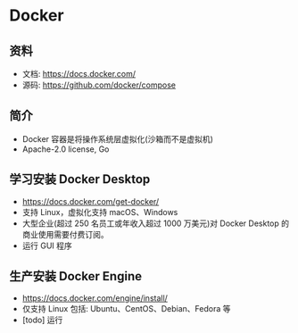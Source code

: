 # Docker

## 资料
- 文档: https://docs.docker.com/
- 源码: https://github.com/docker/compose

## 简介
- Docker 容器是将操作系统层虚拟化(沙箱而不是虚拟机)
- Apache-2.0 license, Go

## 学习安装 Docker Desktop
- https://docs.docker.com/get-docker/
- 支持 Linux，虚拟化支持 macOS、Windows
- 大型企业(超过 250 名员工或年收入超过 1000 万美元)对 Docker Desktop 的商业使用需要付费订阅。
- 运行 GUI 程序

## 生产安装 Docker Engine
- https://docs.docker.com/engine/install/
- 仅支持 Linux 包括: Ubuntu、CentOS、Debian、Fedora 等
- [todo] 运行

